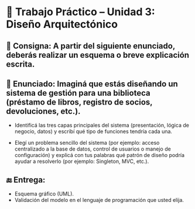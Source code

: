 # 📝 Trabajo Práctico – Unidad 3: Diseño Arquitectónico

## 💭 Consigna: A partir del siguiente enunciado, deberás realizar un esquema o breve explicación escrita.

## 📎 Enunciado: Imaginá que estás diseñando un sistema de gestión para una biblioteca (préstamo de libros, registro de socios, devoluciones, etc.).

- Identificá las tres capas principales del sistema (presentación, lógica de negocio, datos) y escribí qué tipo de funciones tendría cada una.

- Elegí un problema sencillo del sistema (por ejemplo: acceso centralizado a la base de datos, control de usuarios o manejo de configuración) y explicá con tus palabras qué patrón de diseño podría ayudar a resolverlo (por ejemplo: Singleton, MVC, etc.).

## 🔚 Entrega:

- Esquema gráfico (UML).
- Validación del modelo en el lenguaje de programación que usted elija.